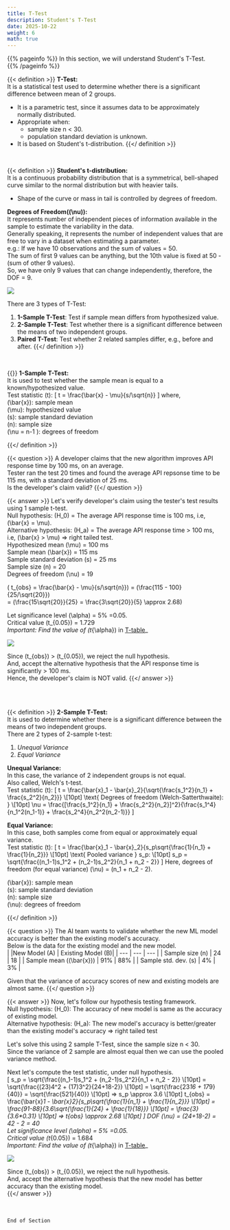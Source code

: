 ```yaml
---
title: T-Test
description: Student's T-Test
date: 2025-10-22
weight: 6
math: true
---
```


{{% pageinfo %}}
In this section, we will understand Student's T-Test. <br>
{{% /pageinfo %}}

{{< definition >}}
**T-Test:** <br>
It is a statistical test used to determine whether there is a significant difference between mean of 2 groups. <br>
- It is a parametric test, since it assumes data to be approximately normally distributed.
- Appropriate when:
  - sample size n < 30.
  - population standard deviation is unknown.
- It is based on Student's t-distribution.
{{</ definition >}}
<br>

{{< definition >}}
**Student's t-distribution:** <br>
It is a continuous probability distribution that is a symmetrical, bell-shaped curve similar
to the normal distribution but with heavier tails. <br>
- Shape of the curve or mass in tail is controlled by degrees of freedom.

**Degrees of Freedom(\(\nu\)):** <br>
It represents number of independent pieces of information available in the sample to estimate the variability in the data.<br>
Generally speaking, it represents the number of independent values that are free to vary in a dataset when 
estimating a parameter. <br>
e.g.: If we have 10 observations and the sum of values = 50. <br>
The sum of first 9 values can be anything, but the 10th value is fixed at 50 - (sum of other 9 values). <br>
So, we have only 9 values that can change independently, therefore, the DOF = 9.

![](https://robosathi.com/images/t_distribution.png)

There are 3 types of T-Test: <br>
1. **1-Sample T-Test**: Test if sample mean differs from hypothesized value.
2. **2-Sample T-Test**: Test whether there is a significant difference between the means of two independent groups.
3. **Paired T-Test**: Test whether 2 related samples differ, e.g., before and after.
{{</ definition >}}
<br>

{{<definition >}}
**1-Sample T-Test:** <br>
It is used to test whether the sample mean is equal to a known/hypothesized value. <br>
Test statistic (t):
\[
t = \frac{\bar{x} - \mu}{s/\sqrt{n}}
\]
where, <br>
\(\bar{x}\): sample mean <br>
\(\mu\): hypothesized value <br>
\(s\): sample standard deviation <br>
\(n\): sample size <br>
\(\nu = n-1 \): degrees of freedom <br>

{{</ definition >}}

{{< question >}}
A developer claims that the new algorithm improves API response time by 100 ms, on an average. <br>
Tester ran the test 20 times and found the average API repsonse time to be 115 ms, with a standard deviation of 25 ms. <br>
Is the developer's claim valid?
{{</ question >}}

{{< answer >}}
Let's verify developer's claim using the tester's test results using 1 sample t-test. <br>
Null hypothesis: \(H_0\) = The average API response time is 100 ms, i.e, \(\bar{x} = \mu\). <br>
Alternative hypothesis: \(H_a\) = The average API response time > 100 ms, i.e, \(\bar{x} > \mu\) => right tailed test. <br>
Hypothesized mean \(\mu\) = 100 ms <br>
Sample mean \(\bar{x}\) = 115 ms <br>
Sample standard deviation \(s\) = 25 ms <br>
Sample size \(n\) = 20 <br>
Degrees of freedom \(\nu\) = 19 <br>

\( t_{obs} = \frac{\bar{x} - \mu}{s/\sqrt{n}}\) = \(\frac{115 - 100}{25/\sqrt{20}}\) <br>
= \(\frac{15\sqrt{20}}{25} = \frac{3\sqrt{20}}{5} \approx 2.68\) <br>

Let significance level \(\alpha\) = 5% =0.05. <br>
Critical value \(t_{0.05}\) = 1.729 <br>
_Important: Find the value of \(t_{\alpha}\) in [T-table](https://www.sjsu.edu/faculty/gerstman/StatPrimer/t-table.pdf)_ <br>

![](https://robosathi.com/images/one_sample_t_test.png)

Since \(t_{obs}\) > \(t_{0.05}\), we reject the null hypothesis. <br>
And, accept the alternative hypothesis that the API response time is significantly > 100 ms. <br>
Hence, the developer's claim is NOT valid.
{{</ answer >}}

<br><br>

{{< definition >}}
**2-Sample T-Test:** <br>
It is used to determine whether there is a significant difference between the means of two independent groups. <br>
There are 2 types of 2-sample t-test: <br>
1. *Unequal Variance*
2. *Equal Variance*

**Unequal Variance:** <br>
In this case, the variance of 2 independent groups is not equal. <br>
Also called, Welch's t-test. <br>
Test statistic (t):
\[
t = \frac{\bar{x}_1 - \bar{x}_2}{\sqrt{\frac{s_1^2}{n_1} + \frac{s_2^2}{n_2}}} \\[10pt]
\text{ Degrees of freedom (Welch-Satterthwaite): } \\[10pt]
\nu = \frac{[\frac{s_1^2}{n_1} + \frac{s_2^2}{n_2}]^2}{\frac{s_1^4}{n_1^2(n_1-1)} + \frac{s_2^4}{n_2^2(n_2-1)}}
\]

**Equal Variance:** <br>
In this case, both samples come from equal or approximately equal variance. <br>
Test statistic (t):
\[ 
t = \frac{\bar{x}_1 - \bar{x}_2}{s_p\sqrt{\frac{1}{n_1} + \frac{1}{n_2}}} \\[10pt]
\text{ Pooled variance } s_p: \\[10pt]
s_p = \sqrt{\frac{(n_1-1)s_1^2 + (n_2-1)s_2^2}{n_1 + n_2 - 2}}
\]
Here, degrees of freedom (for equal variance) \(\nu\) = \(n_1 + n_2 - 2\).

\(\bar{x}\): sample mean <br>
\(s\): sample standard deviation <br>
\(n\): sample size <br>
\(\nu\): degrees of freedom <br>

{{</ definition >}}

{{< question >}}
The AI team wants to validate whether the new ML model accuracy is better than the existing model's accuracy. <br>
Below is the data for the existing model and the new model. <br>
|     |New Model (A) | Existing Model (B)|
| --- | --- | --- |
| Sample size (n)     | 24 | 18 |
| Sample mean (\(\bar{x}\))     | 91% | 88% |
| Sample std. dev. (s) | 4% | 3% |


Given that the variance of accuracy scores of new and existing models are almost same.
{{</ question >}}

{{< answer >}}
Now, let's follow our hypothesis testing framework. <br>
Null hypothesis: \(H_0\):  The accuracy of new model is same as the accuracy of existing model. <br>
Alternative hypothesis: \(H_a\): The new model's accuracy is better/greater than the existing model's accuracy => right tailed test <br>

Let's solve this using 2 sample T-Test, since the sample size n < 30. <br>
Since the variance of 2 sample are almost equal then we can use the pooled variance method. <br>

Next let's compute the test statistic, under null hypothesis. <br>
\[
s_p = \sqrt{\frac{(n_1-1)s_1^2 + (n_2-1)s_2^2}{n_1 + n_2 - 2}} \\[10pt]
= \sqrt{\frac{(23)4^2 + (17)3^2}{24+18-2}} \\[10pt]
= \sqrt{\frac{23*16 + 17*9}{40}} = \sqrt{\frac{521}{40}} \\[10pt]
=> s_p \approx 3.6 \\[10pt]
t_{obs} = \frac{\bar{x}_1 - \bar{x}_2}{s_p\sqrt{\frac{1}{n_1} + \frac{1}{n_2}}} \\[10pt]
= \frac{91-88}{3.6\sqrt{\frac{1}{24} + \frac{1}{18}}} \\[10pt]
= \frac{3}{3.6*0.31} \\[10pt]
=> t_{obs} \approx 2.68 \\[10pt]
\]
DOF \(\nu\) = \(24+18-2\) = 42 - 2 = 40 <br>
Let significance level \(\alpha\) = 5% =0.05. <br>
Critical value \(t_{0.05}\) = 1.684 <br>
_Important: Find the value of \(t_{\alpha}\) in [T-table](https://www.sjsu.edu/faculty/gerstman/StatPrimer/t-table.pdf)_ <br>

![](https://robosathi.com/images/two_sample_t_test.png)

Since \(t_{obs}\) > \(t_{0.05}\), we reject the null hypothesis. <br>
And, accept the alternative hypothesis that the new model has better accuracy than the existing model. <br>
{{</ answer >}}


<br><br>
```End of Section```
